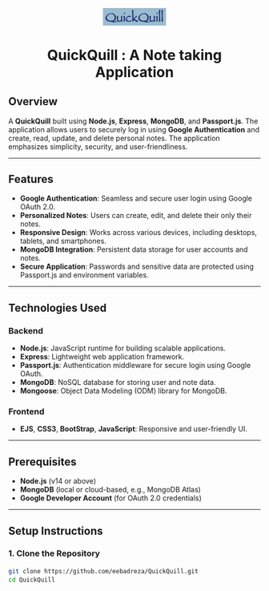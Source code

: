 <p align="center" width="100%">
    <img src="./public/img/logo.png" alt="QuickQuill Logo" width="25%">
</p>
<h1 align="center">QuickQuill : A Note taking Application</h1>

## Overview  
A **QuickQuill** built using **Node.js**, **Express**, **MongoDB**, and **Passport.js**. The application allows users to securely log in using **Google Authentication** and create, read, update, and delete personal notes. The application emphasizes simplicity, security, and user-friendliness.

---

## Features  
- **Google Authentication**: Seamless and secure user login using Google OAuth 2.0.  
- **Personalized Notes**: Users can create, edit, and delete their only their notes.  
- **Responsive Design**: Works across various devices, including desktops, tablets, and smartphones.  
- **MongoDB Integration**: Persistent data storage for user accounts and notes.  
- **Secure Application**: Passwords and sensitive data are protected using Passport.js and environment variables.  

---

## Technologies Used  

### Backend  
- **Node.js**: JavaScript runtime for building scalable applications.  
- **Express**: Lightweight web application framework.  
- **Passport.js**: Authentication middleware for secure login using Google OAuth.  
- **MongoDB**: NoSQL database for storing user and note data.  
- **Mongoose**: Object Data Modeling (ODM) library for MongoDB.  

### Frontend  
- **EJS**, **CSS3**, **BootStrap**, **JavaScript**: Responsive and user-friendly UI.

---

## Prerequisites  
- **Node.js** (v14 or above)  
- **MongoDB** (local or cloud-based, e.g., MongoDB Atlas)  
- **Google Developer Account** (for OAuth 2.0 credentials)  

---

## Setup Instructions  

### 1. Clone the Repository  
```bash
git clone https://github.com/eebadreza/QuickQuill.git
cd QuickQuill
```
